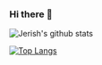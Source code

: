 ### Hi there 👋

<!--
**jerish304/jerish304** is a ✨ _special_ ✨ repository because its `README.md` (this file) appears on your GitHub profile.

Here are some ideas to get you started:

- 🔭 I’m currently studying enginnering in Electrinics and Communication Engineering
- 🌱 I’m currently learning ... Machine Learning
- 🤔 I’m looking for help with ...
- 💬 Ask me about ...
- 📫 How to reach me: ... 
- 😄 Pronouns: ...
- ⚡ Fun fact: ...
-->
![Jerish's github stats](https://github-readme-stats.vercel.app/api?username=jerish304)

[![Top Langs](https://github-readme-stats.vercel.app/api/top-langs/?username=jerish304)](https://github.com/jerish304/github-readme-stats)

